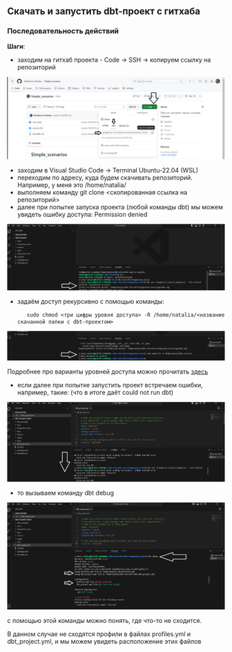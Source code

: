 ## Скачать и запустить dbt-проект с гитхаба
### Последовательность действий

**Шаги**:
- заходим на гитхаб проекта - Code -> SSH -> копируем ссылку на репозиторий
    
![cover](https://github.com/Malakhova-Natalya/Simple_scenarios/blob/main/start_dbt_project_from_github/01%20git%20clone.png)

- заходим в Visual Studio Code -> Terminal Ubuntu-22.04 (WSL)
- переходим по адресу, куда будем скачивать репозиторий. Например, у меня это /home/natalia/
- выполняем команду git clone <скопированная ссылка на репозиторий>
- далее при попытке запуска проекта (любой команды dbt) мы можем увидеть ошибку доступа: Permission denied
 
![cover](https://github.com/Malakhova-Natalya/Simple_scenarios/blob/main/start_dbt_project_from_github/02%20permission%20denied.png)
- задаём доступ рекурсивно с помощью команды:

 
         sudo chmod <три цифры уровня доступа> -R /home/natalia/<название скачанной папки с dbt-проектом>

  
![cover](https://github.com/Malakhova-Natalya/Simple_scenarios/blob/main/start_dbt_project_from_github/03%20sudo%20chmod%20755%20-R.png)
  
Подробнее про варианты уровней доступа можно прочитать [здесь](https://www.maketecheasier.com/file-permissions-what-does-chmod-777-means/)

- если далее при попытке запустить проект встречаем ошибки, например, такие: (что в итоге даёт could not run dbt)
  
![cover](https://github.com/Malakhova-Natalya/Simple_scenarios/blob/main/start_dbt_project_from_github/04%20errors.png)

- то вызываем команду
              dbt debug

![cover](https://github.com/Malakhova-Natalya/Simple_scenarios/blob/main/start_dbt_project_from_github/05%20dbt%20debug.png)

  с помощью этой команды можно понять, где что-то не сходится. 
  
  В данном случае не сходятся профили в файлах profiles.yml и dbt_project.yml, и мы можем увидеть расположение этих файлов

